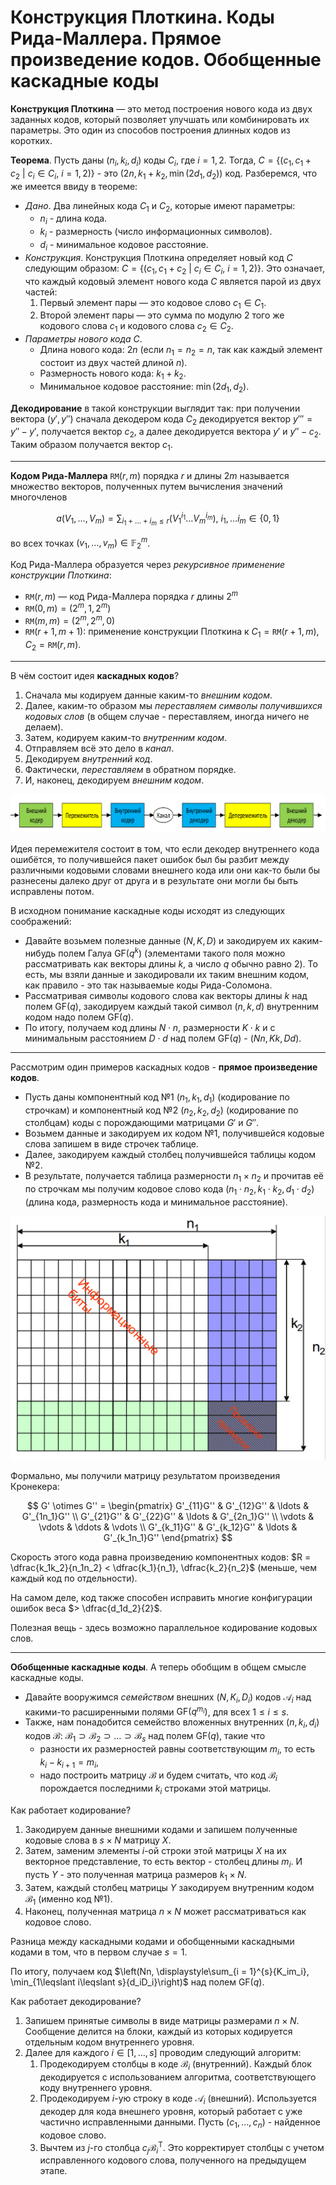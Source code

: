 # Конструкция Плоткина. Коды Рида-Маллера. Прямое произведение кодов. Обобщенные каскадные коды

**Конструкция Плоткина** — это метод построения нового кода из двух заданных кодов, который позволяет улучшать или комбинировать их параметры. Это один из способов построения длинных кодов из коротких.

**Теорема**. Пусть даны $(n_i, k_i, d_i)$ коды $C_i$, где $i = 1, 2$. Тогда, $C = \{(c_1, c_1 + c_2\ |\ c_i \in C_i, ~ i = 1, 2)\}$ - это $(2n, k_1 + k_2, \min{(2d_1, d_2)})$ код. Разберемся, что же имеется ввиду в теореме:

* *Дано*. Два линейных кода $C_1$ и $C_2$, которые имеют параметры:
  * $n_i$ - длина кода.
  * $k_i$ - размерность (число информационных символов).
  * $d_i$ - минимальное кодовое расстояние.
* *Конструкция*. Конструкция Плоткина определяет новый код $C$ следующим образом: $C = \{(c_1, c_1 + c_2\ |\ c_i \in C_i, ~ i = 1, 2)\}$. Это означает, что каждый кодовый элемент нового кода $C$ является парой из двух частей:
  1. Первый элемент пары — это кодовое слово $c_1 \in C_1$.
  2. Второй элемент пары — это сумма по модулю 2 того же кодового слова $c_1$ и кодового слова $c_2 \in C_2$.
* *Параметры нового кода C*.
  * Длина нового кода: $2n$ (если $n_1 = n_2 = n$, так как каждый элемент состоит из двух частей длиной $n$).
  * Размерность нового кода: $k_1 + k_2$.
  * Минимальное кодовое расстояние: $\min{(2d_1, d_2)}$.

**Декодирование** в такой конструкции выглядит так: при получении вектора $(y', y'')$ сначала декодером кода $C_2$ декодируется вектор $y''' = y'' - y'$, получается вектор $c_2$, а далее декодируется вектора $y'$ и $y'' - c_2$. Таким образом получается вектор $c_1$.

---

**Кодом Рида-Маллера** $\mathtt{RM}(r, m)$ порядка $r$ и длины $2m$ называется множество векторов, полученных путем вычисления значений многочленов

$$
  a(V_1, \ldots, V_m) = \displaystyle\sum_{i_1 + \ldots + i_m \leqslant r}{\left(V_1^{i_1} \dots V_m^{i_m}\right)}, ~ i_1, \ldots i_m \in \{0, 1\}
$$

во всех точках $(v_1, \ldots, v_m) \in \mathbb{F}_2^{m}$.

Код Рида-Маллера образуется через *рекурсивное применение конструкции Плоткина*:

* $\mathtt{RM}(r, m)$ — код Рида-Маллера порядка $r$ длины $2^m$
* $\mathtt{RM}(0, m) = (2^m, 1, 2^m)$
* $\mathtt{RM}(m, m) = (2^m, 2^m, 0)$
* $\mathtt{RM}(r + 1, m + 1)$: применение конструкции Плоткина к $C_1 = \mathtt{RM}(r + 1, m)$, $C_2 = \mathtt{RM}(r, m)$.

---

В чём состоит идея **каскадных кодов**?

1. Сначала мы кодируем данные каким-то *внешним кодом*.
2. Далее, каким-то образом мы *переставляем символы получившихся кодовых слов* (в общем случае - переставляем, иногда ничего не делаем).
3. Затем, кодируем каким-то *внутренним кодом*.
4. Отправляем всё это дело в *канал*.
5. Декодируем *внутренний код*.
6. Фактически, *переставляем* в обратном порядке.
7. И, наконец, декодируем *внешним кодом*.

![Каскадные коды](../assets/12_1.png)

Идея перемежителя состоит в том, что если декодер внутреннего кода ошибётся, то получившейся пакет ошибок был бы разбит между различными кодовыми словами внешнего кода или они как-то были бы разнесены далеко друг от друга и в результате они могли бы быть исправлены потом.

В исходном понимание каскадные коды исходят из следующих соображений:

* Давайте возьмем полезные данные $(N, K, D)$ и закодируем их каким-нибудь полем Галуа $\mathrm{GF}(q^k)$ (элементами такого поля можно рассматривать как векторы длины $k$, а число $q$ обычно равно $2$). То есть, мы взяли данные и закодировали их таким внешним кодом, как правило - это так называемые коды Рида-Соломона.
* Рассматривая символы кодового слова как векторы длины $k$ над полем $\mathrm{GF}(q)$, закодируем каждый такой символ $(n, k, d)$ внутренним кодом надо полем $\mathrm{GF}(q)$.
* По итогу, получаем код длины $N \cdot n$, размерности $K \cdot k$ и с минимальным расстоянием $D \cdot d$ над полем $\mathrm{GF}(q)$ - $(Nn, Kk, Dd)$.

---

Рассмотрим один примеров каскадных кодов - **прямое произведение кодов**.

* Пусть даны компонентный код №1 $(n_1, k_1, d_1)$ (кодирование по строчкам) и компонентный код №2 $(n_2, k_2, d_2)$ (кодирование по столбцам) коды с порождающими матрицами $G'$ и $G''$.
* Возьмем данные и закодируем их кодом №1, получившейся кодовые слова запишем в виде строчек таблице.
* Далее, закодируем каждый столбец получившейся таблицы кодом №2.
* В результате, получается таблица размерности $n_1 \times n_2$ и прочитав её по строчкам мы получим кодовое слово кода $(n_1 \cdot n_2, k_1 \cdot k_2, d_1 \cdot d_2)$ (длина кода, размерность кода и минимальное расстояние).

![Прямое произведение кодов](../assets/12_2.png)

Формально, мы получили матрицу результатом произведения Кронекера:

$$
  G' \otimes G'' =
  \begin{pmatrix}
  G'_{11}G'' & G'_{12}G'' & \ldots & G'_{1n_1}G'' \\
  G'_{21}G'' & G'_{22}G'' & \ldots & G'_{2n_1}G'' \\
  \vdots     & \vdots     & \ddots & \vdots       \\
  G'_{k_11}G'' & G'_{k_12}G'' & \ldots & G'_{k_1n_1}G''
  \end{pmatrix}
$$

Скорость этого кода равна произведению компонентных кодов: $R = \dfrac{k_1k_2}{n_1n_2} < \dfrac{k_1}{n_1}, \dfrac{k_2}{n_2}$ (меньше, чем каждый код по отдельности).

На самом деле, код также способен исправить многие конфигурации ошибок веса $> \dfrac{d_1d_2}{2}$.

Полезная вещь - здесь возможно параллельное кодирование кодовых слов.

---

**Обобщенные каскадные коды**. А теперь обобщим в общем смысле каскадные коды.

* Давайте вооружимся *семейством* внешних $(N, K_i, D_i)$ кодов $\mathcal{A}_{i}$ над какими-то расширенными полями $\mathrm{GF}(q^{m_i})$, для всех $1 \leqslant i \leqslant s$.
* Также, нам понадобится семейство вложенных внутренних $(n, k_i, d_i)$ кодов $\mathcal{B}$: $\mathcal{B}_1 \supset \mathcal{B}_2 \supset \ldots \supset \mathcal{B}_s$ над полем $\mathrm{GF}(q)$, такие что
  * разности их размерностей равны соответствующим $m_i$, то есть $k_i - k_{i + 1} = m_i$,
  * надо построить матрицу $\mathcal{B}$ и будем считать, что код $\mathcal{B}_i$ порождается последними $k_i$ строками этой матрицы.

Как работает кодирование?

1. Закодируем данные внешними кодами и запишем полученные кодовые слова в $s \times N$ матрицу $X$.
2. Затем, заменим элементы $i$-ой строки этой матрицы $X$ на их векторное представление, то есть вектор - столбец длины $m_i$. И пусть $Y$ - это полученная матрица размеров $k_1 \times N$.
3. Затем, каждый столбец матрицы $Y$ закодируем внутренним кодом $\mathcal{B}_{1}$ (именно код №1).
4. Наконец, полученная матрица $n \times N$ может рассматриваться как кодовое слово.

Разница между каскадными кодами и обобщенными каскадными кодами в том, что в первом случае $s = 1$.

По итогу, получаем код $\left(Nn, \displaystyle\sum_{i = 1}^{s}{K_im_i}, \min_{1\leqslant i\leqslant s}{d_iD_i}\right)$ над полем $\mathrm{GF}(q)$.

Как работает декодирование?

1. Запишем принятые символы в виде матрицы размерами $n \times N$. Сообщение делится на блоки, каждый из которых кодируется отдельным кодом внутреннего уровня.
2. Далее для каждого $i \in [1, \ldots, s]$ проводим следующий алгоритм:
   1. Продекодируем столбцы в коде $\mathcal{B}_i$ (внутренний). Каждый блок декодируется с использованием алгоритма, соответствующего коду внутреннего уровня.
   2. Продекодируем $i$-ую строку в коде $\mathcal{A}_{i}$ (внешний). Используется декодер для кода внешнего уровня, который работает с уже частично исправленными данными. Пусть $(c_1, \ldots, c_n)$ - найденное кодовое слово.
   3. Вычтем из $j$-го столбца $c_j\mathcal{B}^{\mathrm{T}}_i$. Это корректирует столбцы с учетом исправленного кодового слова, полученного на предыдущем этапе.
